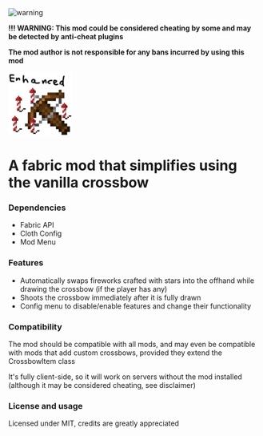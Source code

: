 <img src="https://cdn-icons-png.flaticon.com/256/4201/4201973.png" alt="warning" width="64"/>

**!!! WARNING: This mod could be considered cheating by some and may be detected by anti-cheat plugins**

**The mod author is not responsible for any bans incurred by using this mod**

<img src="/src/main/resources/assets/crossbowenhanced/icon.png" alt="drawing" width="128"/>

# A fabric mod that simplifies using the vanilla crossbow

### Dependencies

- Fabric API
- Cloth Config
- Mod Menu

### Features

- Automatically swaps fireworks crafted with stars into the offhand while drawing the crossbow (if the player has any)
- Shoots the crossbow immediately after it is fully drawn
- Config menu to disable/enable features and change their functionality

### Compatibility

The mod should be compatible with all mods, and may even be compatible with mods that add custom crossbows, provided they extend the CrossbowItem class

It's fully client-side, so it will work on servers without the mod installed (although it may be considered cheating, see disclaimer)

### License and usage

Licensed under MIT, credits are greatly appreciated
